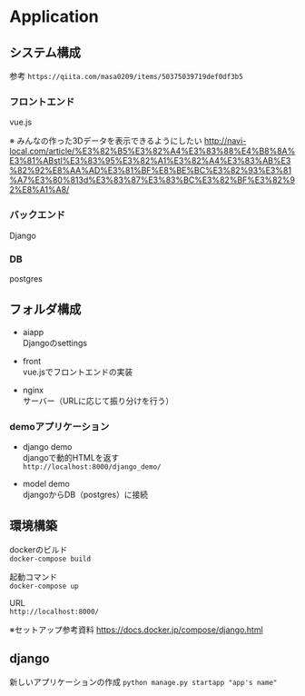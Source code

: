 # Application

## システム構成

参考 `https://qiita.com/masa0209/items/50375039719def0df3b5`

### フロントエンド
vue.js

※ みんなの作った3Dデータを表示できるようにしたい
http://navi-local.com/article/%E3%82%B5%E3%82%A4%E3%83%88%E4%B8%8A%E3%81%ABstl%E3%83%95%E3%82%A1%E3%82%A4%E3%83%AB%E3%82%92%E8%AA%AD%E3%81%BF%E8%BE%BC%E3%82%93%E3%81%A7%E3%80%813d%E3%83%87%E3%83%BC%E3%82%BF%E3%82%92%E8%A1%A8/

### バックエンド
Django

### DB
postgres

## フォルダ構成
- aiapp  
Djangoのsettings

- front  
vue.jsでフロントエンドの実装

- nginx  
サーバー（URLに応じて振り分けを行う）

### demoアプリケーション
- django demo  
djangoで動的HTMLを返す  
`http://localhost:8000/django_demo/`

- model demo  
djangoからDB（postgres）に接続

## 環境構築
dockerのビルド  
`docker-compose build`

起動コマンド  
`docker-compose up`

URL  
`http://localhost:8000/`

※セットアップ参考資料  https://docs.docker.jp/compose/django.html

## django
新しいアプリケーションの作成
`python manage.py startapp "app's name"`